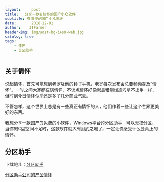 ```yaml
---
layout:     post
title:   分享一款有情怀的国产小众软件
subtitle: 有情怀的国产小众软件 
date:       2018-12-01
author:    ITFarmer
header-img: img/post-bg-ios9-web.jpg
catalog: true
tags:
    - 情怀
    - 分区助手  
---
```


## 关于情怀

说起情怀，首先可能想到老罗及他的锤子手机，老罗每次发布会总要频频提及“情怀”。一时之间大家都在谈情怀，不谈点情怀好像就是粗制烂造的拿不出手一样，但时到今日情怀似乎还是多了几分商业气息。

不管怎样，这个世界上总是有一些真正有情怀的人，他们作着一些让这个世界更美好的东西。

我想分享一款国产的免费的小软件，Windows平台的分区助手，可以无损分区，当你的C盘空间不足时，这款软件就大有用武之地了，一定让你感受什么是真正的情怀。

## 分区助手

下载地址：[分区助手](https://www.disktool.cn/index.html)

[分区助手公司的产品情怀](http://www.aomeikeji.com/letter.html)
